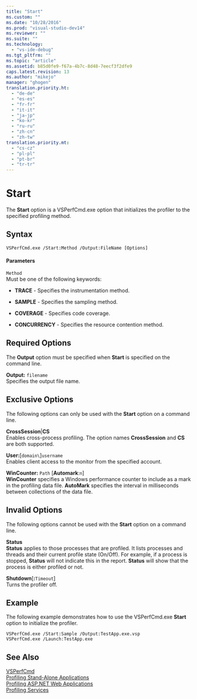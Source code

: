 ```yaml
---
title: "Start"
ms.custom: ""
ms.date: "10/28/2016"
ms.prod: "visual-studio-dev14"
ms.reviewer: ""
ms.suite: ""
ms.technology: 
  - "vs-ide-debug"
ms.tgt_pltfrm: ""
ms.topic: "article"
ms.assetid: b85d0fe9-f67a-4b7c-8d48-7eecf3f2dfe9
caps.latest.revision: 13
ms.author: "mikejo"
manager: "ghogen"
translation.priority.ht: 
  - "de-de"
  - "es-es"
  - "fr-fr"
  - "it-it"
  - "ja-jp"
  - "ko-kr"
  - "ru-ru"
  - "zh-cn"
  - "zh-tw"
translation.priority.mt: 
  - "cs-cz"
  - "pl-pl"
  - "pt-br"
  - "tr-tr"
---
```

# Start
The **Start** option is a VSPerfCmd.exe option that initializes the profiler to the specified profiling method.  
  
## Syntax  
  
```  
VSPerfCmd.exe /Start:Method /Output:FileName [Options]  
```  
  
#### Parameters  
 `Method`  
 Must be one of the following keywords:  
  
-   **TRACE** - Specifies the instrumentation method.  
  
-   **SAMPLE** - Specifies the sampling method.  
  
-   **COVERAGE** - Specifies code coverage.  
  
-   **CONCURRENCY** - Specifies the resource contention method.  
  
## Required Options  
 The **Output** option must be specified when **Start** is specified on the command line.  
  
 **Output:** `filename`  
 Specifies the output file name.  
  
## Exclusive Options  
 The following options can only be used with the **Start** option on a command line.  
  
 **CrossSession**&#124;**CS**  
 Enables cross-process profiling. The option names **CrossSession** and **CS** are both supported.  
  
 **User:**[`domain\`]`username`  
 Enables client access to the monitor from the specified account.  
  
 **WinCounter:** `Path` [**Automark**:`n`]  
 **WinCounter** specifies a Windows performance counter to include as a mark in the profiling data file. **AutoMark** specifies the interval in milliseconds between collections of the data file.  
  
## Invalid Options  
 The following options cannot be used with the **Start** option on a command line.  
  
 **Status**  
 **Status** applies to those processes that are profiled. It lists processes and threads and their current profile state (On/Off). For example, if a process is stopped, **Status** will not indicate this in the report. **Status** will show that the process is either profiled or not.  
  
 **Shutdown**[**:**`Timeout`]  
 Turns the profiler off.  
  
## Example  
 The following example demonstrates how to use the VSPerfCmd.exe **Start** option to initialize the profiler.  
  
```  
VSPerfCmd.exe /Start:Sample /Output:TestApp.exe.vsp  
VSPerfCmd.exe /Launch:TestApp.exe  
```  
  
## See Also  
 [VSPerfCmd](../profiling/vsperfcmd.md)   
 [Profiling Stand-Alone Applications](../profiling/command-line-profiling-of-stand-alone-applications.md)   
 [Profiling ASP.NET Web Applications](../profiling/command-line-profiling-of-aspnet-web-applications.md)   
 [Profiling Services](../profiling/command-line-profiling-of-services.md)